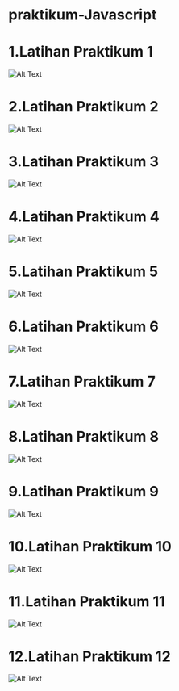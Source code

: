 # praktikum-Javascript
# 1.Latihan Praktikum 1
![Alt Text](https://github.com/ariannnnnnn/praktikum-Javascript/blob/master/Modul%203/Screenshot%20(1662).png)
# 2.Latihan Praktikum 2
![Alt Text](https://github.com/ariannnnnnn/praktikum-Javascript/blob/master/Modul%203/Screenshot%20(1663).png)
# 3.Latihan Praktikum 3
![Alt Text](https://github.com/ariannnnnnn/praktikum-Javascript/blob/master/Modul%203/Screenshot%20(1664).png)
# 4.Latihan Praktikum 4
![Alt Text](https://github.com/ariannnnnnn/praktikum-Javascript/blob/master/Modul%203/Screenshot%20(1665).png)
# 5.Latihan Praktikum 5
![Alt Text](https://github.com/ariannnnnnn/praktikum-Javascript/blob/master/Modul%203/Screenshot%20(1666).png)
# 6.Latihan Praktikum 6
![Alt Text](https://github.com/ariannnnnnn/praktikum-Javascript/blob/master/Modul%203/Screenshot%20(1667).png)
# 7.Latihan Praktikum 7
![Alt Text](https://github.com/ariannnnnnn/praktikum-Javascript/blob/master/Modul%203/Screenshot%20(1668).png)
# 8.Latihan Praktikum 8
![Alt Text](https://github.com/ariannnnnnn/praktikum-Javascript/blob/master/Modul%203/Screenshot%20(1669).png)
# 9.Latihan Praktikum 9
![Alt Text](https://github.com/ariannnnnnn/praktikum-Javascript/blob/master/Modul%203/Screenshot%20(1670).png)
# 10.Latihan Praktikum 10
![Alt Text](https://github.com/ariannnnnnn/praktikum-Javascript/blob/master/Modul%203/Screenshot%20(1671).png)
# 11.Latihan Praktikum 11
![Alt Text](https://github.com/ariannnnnnn/praktikum-Javascript/blob/master/Modul%203/Screenshot%20(1672).png)
# 12.Latihan Praktikum 12
![Alt Text](https://github.com/ariannnnnnn/praktikum-Javascript/blob/master/Modul%203/Screenshot%20(1673).png)
